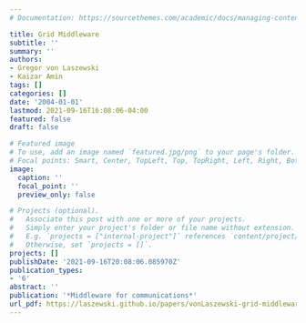 ```yaml
---
# Documentation: https://sourcethemes.com/academic/docs/managing-content/

title: Grid Middleware
subtitle: ''
summary: ''
authors:
- Gregor von Laszewski
- Kaizar Amin
tags: []
categories: []
date: '2004-01-01'
lastmod: 2021-09-16T16:08:06-04:00
featured: false
draft: false

# Featured image
# To use, add an image named `featured.jpg/png` to your page's folder.
# Focal points: Smart, Center, TopLeft, Top, TopRight, Left, Right, BottomLeft, Bottom, BottomRight.
image:
  caption: ''
  focal_point: ''
  preview_only: false

# Projects (optional).
#   Associate this post with one or more of your projects.
#   Simply enter your project's folder or file name without extension.
#   E.g. `projects = ["internal-project"]` references `content/project/deep-learning/index.md`.
#   Otherwise, set `projects = []`.
projects: []
publishDate: '2021-09-16T20:08:06.085970Z'
publication_types:
- '6'
abstract: ''
publication: '*Middleware for communications*'
url_pdf: https://laszewski.github.io/papers/vonLaszewski-grid-middleware.pdf
---
```

